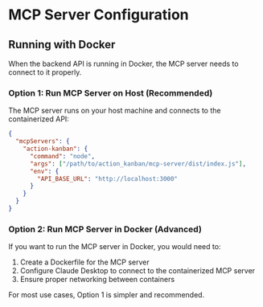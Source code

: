 # MCP Server Configuration

## Running with Docker

When the backend API is running in Docker, the MCP server needs to connect to it properly.

### Option 1: Run MCP Server on Host (Recommended)

The MCP server runs on your host machine and connects to the containerized API:

```json
{
  "mcpServers": {
    "action-kanban": {
      "command": "node",
      "args": ["/path/to/action_kanban/mcp-server/dist/index.js"],
      "env": {
        "API_BASE_URL": "http://localhost:3000"
      }
    }
  }
}
```

### Option 2: Run MCP Server in Docker (Advanced)

If you want to run the MCP server in Docker, you would need to:
1. Create a Dockerfile for the MCP server
2. Configure Claude Desktop to connect to the containerized MCP server
3. Ensure proper networking between containers

For most use cases, Option 1 is simpler and recommended.